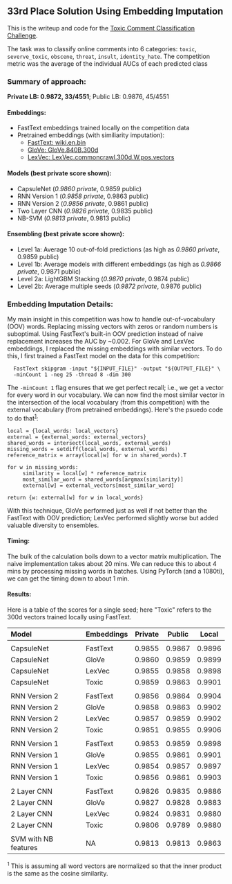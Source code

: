 ## 33rd Place Solution Using Embedding Imputation

This is the writeup and code for the [Toxic Comment Classification Challenge](https://www.kaggle.com/c/jigsaw-toxic-comment-classification-challenge/discussion/52666).  

The task was to classify online comments into 6 categories: `toxic`, `severve_toxic`, `obscene`, `threat`, `insult`, `identity_hate`.  The competition metric was the average of the individual AUCs of each predicted class


### Summary of approach:

__Private LB: 0.9872, 33/4551__; Public LB: 0.9876, 45/4551

#### Embeddings: 
   - FastText embeddings trained locally on the competition data
   - Pretrained embeddings (with similiarity imputation): 
      * [FastText: wiki.en.bin](https://fastText.cc/docs/en/english-vectors.html)
      * [GloVe: GloVe.840B.300d](https://nlp.stanford.edu/projects/glove/) 
      * [LexVec: LexVec.commoncrawl.300d.W.pos.vectors](https://github.com/alexandres/lexvec)

#### Models (best private score shown): 
   - CapsuleNet    (*0.9860 private*,	0.9859 public)
   - RNN Version 1 (*0.9858 private*,	0.9863 public)
   - RNN Version 2 (*0.9856 private*,	0.9861 public)
   - Two Layer CNN (*0.9826 private*,	0.9835 public)
   - NB-SVM (*0.9813 private*, 0.9813 public)
	
#### Ensembling (best private score shown):
   - Level 1a: Average 10 out-of-fold predictions (as high as *0.9860 private*, 0.9859 public)
   - Level 1b: Average models with different embeddings (as high as *0.9866 private*, 0.9871 public)
   - Level 2a: LightGBM Stacking (*0.9870 private*, 0.9874 public)
   - Level 2b: Average multiple seeds (*0.9872 private*, 0.9876 public)
   
### Embedding Imputation Details:


My main insight in this competition was how to handle out-of-vocabulary (OOV) words.  Replacing missing vectors with zeros or random numbers is suboptimal.  Using FastText's built-in OOV prediction instead of naive replacement increases the AUC by ~0.002.  For GloVe and LexVec embeddings, I replaced the missing embeddings with similar vectors. To do this, I first trained a FastText model on the data for this competition:
```
  FastText skipgram -input "${INPUT_FILE}" -output "${OUTPUT_FILE}" \
  -minCount 1 -neg 25 -thread 8 -dim 300
```
The `-minCount 1` flag ensures that we get perfect recall; i.e., we get a vector for every word in our vocabulary.  We can now find the most similar vector in the intersection of the local vocabulary (from this competition) with the external vocabulary (from pretrained embeddings).  Here's the psuedo code to do that<sup>[1](#footnote1)</sup>:
```
local = {local_words: local_vectors}
external = {external_words: external_vectors}
shared_words = intersect(local_words, external_words)
missing_words = setdiff(local_words, external_words)
reference_matrix = array(local[w] for w in shared_words).T

for w in missing_words:
     similarity = local[w] * reference_matrix
     most_similar_word = shared_words[argmax(similarity)]
     external[w] = external_vectors[most_similar_word]

return {w: external[w] for w in local_words}
```
With this technique, GloVe performed just as well if not better than the FastText with OOV prediction; LexVec performed slightly worse but added valuable diversity to ensembles. 


#### Timing:
The bulk of the calculation boils down to a vector matrix multiplication.  The naive implementation takes about 20 mins. We can reduce this to about 4 mins by processing missing words in batches.  Using PyTorch (and a 1080ti), we can get the timing down to about 1 min. 

#### Results:
Here is a table of the scores for a single seed; here "Toxic" refers to the 300d vectors trained locally using FastText. 


| Model	| Embeddings | Private | Public | Local |
|:------ |:---------- | ------- | ------ | ----- |
|  |
| CapsuleNet	| FastText	| 0.9855	| 0.9867	| 0.9896|
| CapsuleNet	| GloVe	| 0.9860 	| 0.9859	| 0.9899|
| CapsuleNet	| LexVec	| 0.9855	| 0.9858	| 0.9898|
| CapsuleNet	| Toxic	| 0.9859	| 0.9863	| 0.9901|
|  |
| RNN Version 2	| FastText	| 0.9856	| 0.9864	| 0.9904|
| RNN Version 2	| GloVe	| 0.9858 	| 0.9863	| 0.9902|
| RNN Version 2	| LexVec	| 0.9857	| 0.9859	| 0.9902|
| RNN Version 2	| Toxic	| 0.9851	| 0.9855	| 0.9906|
|  |
| RNN Version 1	| FastText	| 0.9853	| 0.9859	| 0.9898|
| RNN Version 1	| GloVe	| 0.9855	| 0.9861	| 0.9901|
| RNN Version 1	| LexVec	| 0.9854	| 0.9857	| 0.9897|
| RNN Version 1	| Toxic	| 0.9856 | 0.9861	| 0.9903|
|  |
| 2 Layer CNN	| FastText	| 0.9826	| 0.9835	| 0.9886|
| 2 Layer CNN	| GloVe 	| 0.9827	| 0.9828	| 0.9883|
| 2 Layer CNN	| LexVec	| 0.9824	| 0.9831	| 0.9880|
| 2 Layer CNN	| Toxic	| 0.9806	| 0.9789	| 0.9880|
|  |
| SVM with NB features	| NA	| 0.9813	| 0.9813	| 0.9863|

<a name="footnote1"><sup>1</sup></a> This is assuming all word vectors are normalized so that the inner product is the same as the cosine similarity.  
